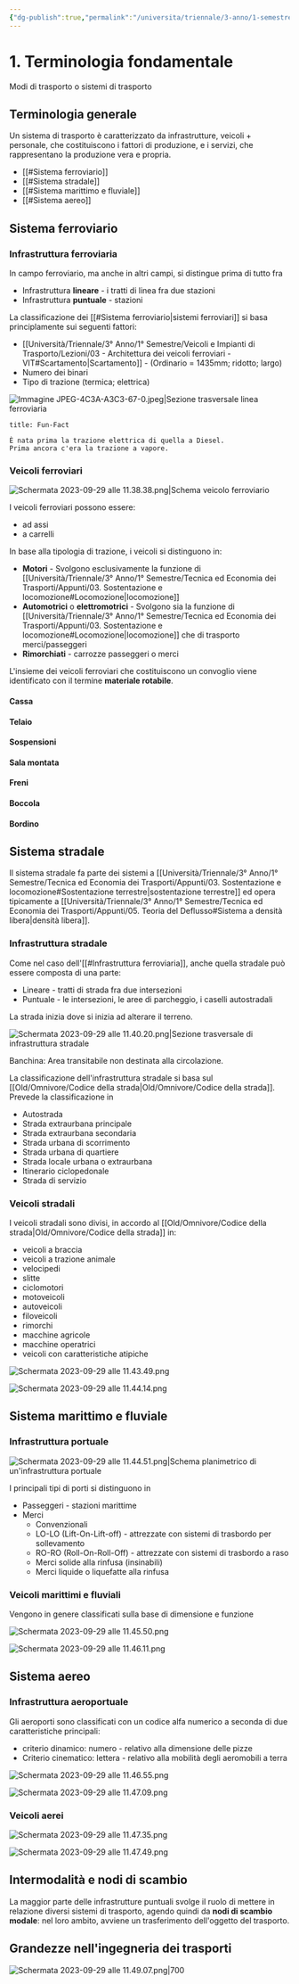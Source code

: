 ```yaml
---
{"dg-publish":true,"permalink":"/universita/triennale/3-anno/1-semestre/tecnica-ed-economia-dei-trasporti/appunti/01-terminologia-fondamentale/"}
---
```


# 1. Terminologia fondamentale



Modi di trasporto o sistemi di trasporto

## Terminologia generale



Un sistema di trasporto è caratterizzato da infrastrutture, veicoli + personale, che costituiscono i fattori di produzione, e i servizi, che rappresentano la produzione vera e propria.

- [[#Sistema ferroviario]]
- [[#Sistema stradale]]
- [[#Sistema marittimo e fluviale]]
- [[#Sistema aereo]]

## Sistema ferroviario
### Infrastruttura ferroviaria

In campo ferroviario, ma anche in altri campi, si distingue prima di tutto fra
- Infrastruttura **lineare** - i tratti di linea fra due stazioni
- Infrastruttura **puntuale** - stazioni

La classificazione dei [[#Sistema ferroviario|sistemi ferroviari]] si basa principlamente sui seguenti fattori:
- [[Università/Triennale/3° Anno/1° Semestre/Veicoli e Impianti di Trasporto/Lezioni/03 - Architettura dei veicoli ferroviari - VIT#Scartamento\|Scartamento]] - (Ordinario = 1435mm; ridotto; largo)
- Numero dei binari
- Tipo di trazione (termica; elettrica)

![Immagine JPEG-4C3A-A3C3-67-0.jpeg|Sezione trasversale linea ferroviaria](/img/user/Universit%C3%A0/Triennale/3%C2%B0%20Anno/1%C2%B0%20Semestre/Tecnica%20ed%20Economia%20dei%20Trasporti/allegati/Immagine%20JPEG-4C3A-A3C3-67-0.jpeg)

```ad-info
title: Fun-Fact

È nata prima la trazione elettrica di quella a Diesel. 
Prima ancora c'era la trazione a vapore.

```

### Veicoli ferroviari

![Schermata 2023-09-29 alle 11.38.38.png|Schema veicolo ferroviario](/img/user/Universit%C3%A0/Triennale/3%C2%B0%20Anno/1%C2%B0%20Semestre/Tecnica%20ed%20Economia%20dei%20Trasporti/allegati/Schermata%202023-09-29%20alle%2011.38.38.png)

I veicoli ferroviari possono essere:
- ad assi
- a carrelli

In base alla tipologia di trazione, i veicoli si distinguono in:
- **Motori** - Svolgono esclusivamente la funzione di [[Università/Triennale/3° Anno/1° Semestre/Tecnica ed Economia dei Trasporti/Appunti/03. Sostentazione e locomozione#Locomozione\|locomozione]]
- **Automotrici** o **elettromotrici** - Svolgono sia la funzione di [[Università/Triennale/3° Anno/1° Semestre/Tecnica ed Economia dei Trasporti/Appunti/03. Sostentazione e locomozione#Locomozione\|locomozione]] che di trasporto merci/passeggeri
- **Rimorchiati** - carrozze passeggeri o merci

L'insieme dei veicoli ferroviari che costituiscono un convoglio viene identificato con il termine **materiale rotabile**.

#### Cassa
#### Telaio
#### Sospensioni
#### Sala montata
#### Freni
#### Boccola
#### Bordino


## Sistema stradale

Il sistema stradale fa parte dei sistemi a [[Università/Triennale/3° Anno/1° Semestre/Tecnica ed Economia dei Trasporti/Appunti/03. Sostentazione e locomozione#Sostentazione terrestre\|sostentazione terrestre]] ed opera tipicamente a [[Università/Triennale/3° Anno/1° Semestre/Tecnica ed Economia dei Trasporti/Appunti/05. Teoria del Deflusso#Sistema a densità libera\|densità libera]].

### Infrastruttura stradale

Come nel caso dell'[[#Infrastruttura ferroviaria]], anche quella stradale può essere composta di una parte:
- Lineare - tratti di strada fra due intersezioni
- Puntuale - le intersezioni, le aree di parcheggio, i caselli autostradali

La strada inizia dove si inizia ad alterare il terreno.

![Schermata 2023-09-29 alle 11.40.20.png|Sezione trasversale di infrastruttura stradale](/img/user/Universit%C3%A0/Triennale/3%C2%B0%20Anno/1%C2%B0%20Semestre/Tecnica%20ed%20Economia%20dei%20Trasporti/allegati/Schermata%202023-09-29%20alle%2011.40.20.png)

Banchina: Area transitabile non destinata alla circolazione.

La classificazione dell'infrastruttura stradale si basa sul [[Old/Omnivore/Codice della strada\|Old/Omnivore/Codice della strada]]. Prevede la classificazione in
- Autostrada
- Strada extraurbana principale
- Strada extraurbana secondaria
- Strada urbana di scorrimento
- Strada urbana di quartiere
- Strada locale urbana o extraurbana
- Itinerario ciclopedonale
- Strada di servizio

### Veicoli stradali

I veicoli stradali sono divisi, in accordo al [[Old/Omnivore/Codice della strada\|Old/Omnivore/Codice della strada]] in:
- veicoli a braccia
- veicoli a trazione animale
- velocipedi
- slitte
- ciclomotori
- motoveicoli
- autoveicoli
- filoveicoli
- rimorchi
- macchine agricole
- macchine operatrici
- veicoli con caratteristiche atipiche

![Schermata 2023-09-29 alle 11.43.49.png](/img/user/Universit%C3%A0/Triennale/3%C2%B0%20Anno/1%C2%B0%20Semestre/Tecnica%20ed%20Economia%20dei%20Trasporti/allegati/allegati/Schermata%202023-09-29%20alle%2011.43.49.png)

![Schermata 2023-09-29 alle 11.44.14.png](/img/user/Universit%C3%A0/Triennale/3%C2%B0%20Anno/1%C2%B0%20Semestre/Tecnica%20ed%20Economia%20dei%20Trasporti/allegati/allegati/Schermata%202023-09-29%20alle%2011.44.14.png)

## Sistema marittimo e fluviale
### Infrastruttura portuale

![Schermata 2023-09-29 alle 11.44.51.png|Schema planimetrico di un'infrastruttura portuale](/img/user/Universit%C3%A0/Triennale/3%C2%B0%20Anno/1%C2%B0%20Semestre/Tecnica%20ed%20Economia%20dei%20Trasporti/allegati/allegati/Schermata%202023-09-29%20alle%2011.44.51.png)

I principali tipi di porti si distinguono in
- Passeggeri - stazioni marittime
- Merci
	- Convenzionali
	- LO-LO (Lift-On-Lift-off) - attrezzate con sistemi di trasbordo per sollevamento
	- RO-RO (Roll-On-Roll-Off) - attrezzate con sistemi di trasbordo a raso
	- Merci solide alla rinfusa (insinabili)
	- Merci liquide o liquefatte alla rinfusa


### Veicoli marittimi e fluviali

Vengono in genere classificati sulla base di dimensione e funzione

![Schermata 2023-09-29 alle 11.45.50.png](/img/user/Universit%C3%A0/Triennale/3%C2%B0%20Anno/1%C2%B0%20Semestre/Tecnica%20ed%20Economia%20dei%20Trasporti/allegati/allegati/Schermata%202023-09-29%20alle%2011.45.50.png)

![Schermata 2023-09-29 alle 11.46.11.png](/img/user/Universit%C3%A0/Triennale/3%C2%B0%20Anno/1%C2%B0%20Semestre/Tecnica%20ed%20Economia%20dei%20Trasporti/allegati/allegati/Schermata%202023-09-29%20alle%2011.46.11.png)

## Sistema aereo
### Infrastruttura aeroportuale

Gli aeroporti sono classificati con un codice alfa numerico a seconda di due caratteristiche principali:
- criterio dinamico: numero - relativo alla dimensione delle pizze
- Criterio cinematico: lettera - relativo alla mobilità degli aeromobili a terra

![Schermata 2023-09-29 alle 11.46.55.png](/img/user/Universit%C3%A0/Triennale/3%C2%B0%20Anno/1%C2%B0%20Semestre/Tecnica%20ed%20Economia%20dei%20Trasporti/allegati/allegati/Schermata%202023-09-29%20alle%2011.46.55.png)

![Schermata 2023-09-29 alle 11.47.09.png](/img/user/Universit%C3%A0/Triennale/3%C2%B0%20Anno/1%C2%B0%20Semestre/Tecnica%20ed%20Economia%20dei%20Trasporti/allegati/Schermata%202023-09-29%20alle%2011.47.09.png)

### Veicoli aerei

![Schermata 2023-09-29 alle 11.47.35.png](/img/user/Universit%C3%A0/Triennale/3%C2%B0%20Anno/1%C2%B0%20Semestre/Tecnica%20ed%20Economia%20dei%20Trasporti/allegati/Schermata%202023-09-29%20alle%2011.47.35.png)

![Schermata 2023-09-29 alle 11.47.49.png](/img/user/Universit%C3%A0/Triennale/3%C2%B0%20Anno/1%C2%B0%20Semestre/Tecnica%20ed%20Economia%20dei%20Trasporti/allegati/Schermata%202023-09-29%20alle%2011.47.49.png)

## Intermodalità e nodi di scambio

La maggior parte delle infrastrutture puntuali svolge il ruolo di mettere in relazione diversi sistemi di trasporto, agendo quindi da **nodi di scambio modale**: nel loro ambito, avviene un trasferimento dell'oggetto del trasporto.


## Grandezze nell'ingegneria dei trasporti

![Schermata 2023-09-29 alle 11.49.07.png|700](/img/user/Universit%C3%A0/Triennale/3%C2%B0%20Anno/1%C2%B0%20Semestre/Tecnica%20ed%20Economia%20dei%20Trasporti/allegati/Schermata%202023-09-29%20alle%2011.49.07.png)




